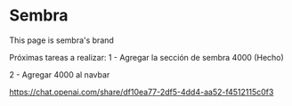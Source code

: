 # Sembra
This page is sembra's brand

Próximas tareas a realizar:
1 - Agregar la sección de sembra 4000 (Hecho)

2 - Agregar 4000 al navbar


https://chat.openai.com/share/df10ea77-2df5-4dd4-aa52-f4512115c0f3
